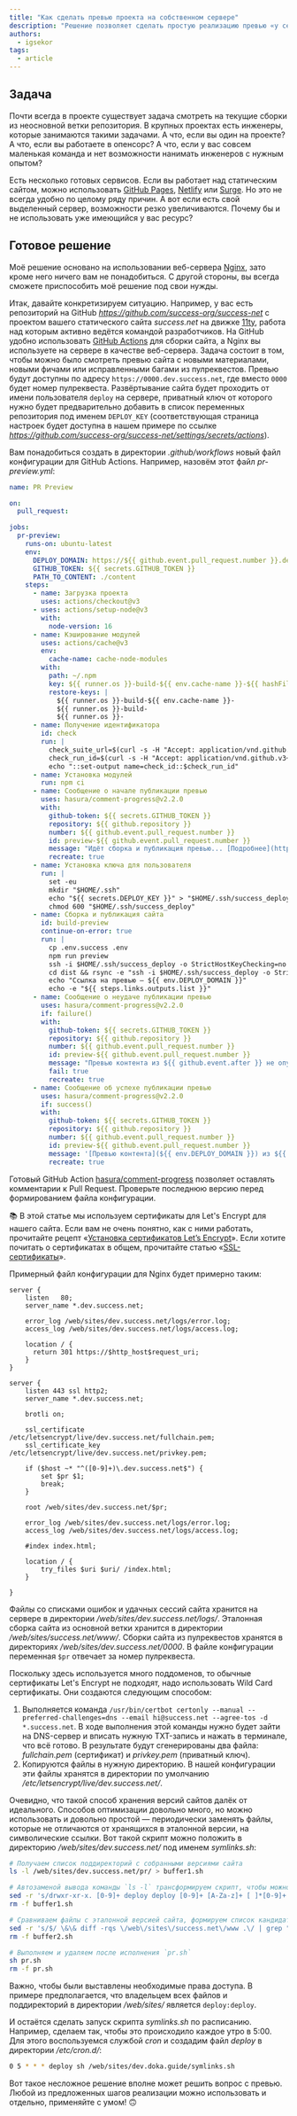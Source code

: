```yaml
---
title: "Как сделать превью проекта на собственном сервере"
description: "Решение позволяет сделать простую реализацию превью «у себя» из PR/MR"
authors:
  - igsekor
tags:
  - article
---
```


## Задача

Почти всегда в проекте существует задача смотреть на текущие сборки из неосновной ветки репозитория. В крупных проектах есть инженеры, которые занимаются такими задачами. А что, если вы один на проекте? А что, если вы работаете в опенсорс? А что, если у вас совсем маленькая команда и нет возможности нанимать инженеров с нужным опытом?

Есть несколько готовых сервисов. Если вы работает над статическим сайтом, можно использовать [GitHub Pages](https://pages.github.com), [Netlify](https://docs.netlify.com/site-deploys/deploy-previews/) или [Surge](https://surge.sh). Но это не всегда удобно по целому ряду причин. А вот если есть свой выделенный сервер, возможности резко увеличиваются. Почему бы и не использовать уже имеющийся у вас ресурс?

## Готовое решение

Моё решение основано на использовании веб-сервера [Nginx](https://nginx.dev), зато кроме него ничего вам не понадобиться. С другой стороны, вы всегда сможете приспособить моё решение под свои нужды.

Итак, давайте конкретизируем ситуацию. Например, у вас есть репозиторий на GitHub _https://github.com/success-org/success-net_ с проектом вашего статического сайта _success.net_ на движке [11ty](https://www.11ty.dev), работа над которым активно ведётся командой разработчиков. На GitHub удобно использовать [GitHub Actions](https://docs.github.com/en/actions) для сборки сайта, а Nginx вы используете на сервере в качестве веб-сервера. Задача состоит в том, чтобы можно было смотреть превью сайта с новыми материалами, новыми фичами или исправленными багами из пулреквестов. Превью будут доступны по адресу `https://0000.dev.success.net`, где вместо `0000` будет номер пулреквеста. Развёртывание сайта будет проходить от имени пользователя `deploy` на сервере, приватный ключ от которого нужно будет предварительно добавить в список переменных репозитория под именем `DEPLOY_KEY` (соответствующая страница настроек будет доступна в нашем примере по ссылке _https://github.com/success-org/success-net/settings/secrets/actions_).

Вам понадобиться создать в директории _.github/workflows_ новый файл конфигурации для GitHub Actions. Например, назовём этот файл _pr-preview.yml_:

```yaml
name: PR Preview

on:
  pull_request:

jobs:
  pr-preview:
    runs-on: ubuntu-latest
    env:
      DEPLOY_DOMAIN: https://${{ github.event.pull_request.number }}.dev.success.net
      GITHUB_TOKEN: ${{ secrets.GITHUB_TOKEN }}
      PATH_TO_CONTENT: ./content
    steps:
      - name: Загрузка проекта
        uses: actions/checkout@v3
      - uses: actions/setup-node@v3
        with:
          node-version: 16
      - name: Кэширование модулей
        uses: actions/cache@v3
        env:
          cache-name: cache-node-modules
        with:
          path: ~/.npm
          key: ${{ runner.os }}-build-${{ env.cache-name }}-${{ hashFiles('**/package-lock.json') }}
          restore-keys: |
            ${{ runner.os }}-build-${{ env.cache-name }}-
            ${{ runner.os }}-build-
            ${{ runner.os }}-
      - name: Получение идентификатора
        id: check
        run: |
          check_suite_url=$(curl -s -H "Accept: application/vnd.github.v3+json" https://api.github.com/repos/${{ github.repository }}/actions/runs/${{ github.run_id }} | jq -r '.check_suite_url')
          check_run_id=$(curl -s -H "Accept: application/vnd.github.v3+json" $check_suite_url/check-runs | jq '.check_runs[] | .id')
          echo "::set-output name=check_id::$check_run_id"
      - name: Установка модулей
        run: npm ci
      - name: Сообщение о начале публикации превью
        uses: hasura/comment-progress@v2.2.0
        with:
          github-token: ${{ secrets.GITHUB_TOKEN }}
          repository: ${{ github.repository }}
          number: ${{ github.event.pull_request.number }}
          id: preview-${{ github.event.pull_request.number }}
          message: "Идёт сборка и публикация превью... [Подробнее](https://github.com/${{ github.repository }}/runs/${{ steps.check.outputs.check_id }}?check_suite_focus=true)"
          recreate: true
      - name: Установка ключа для пользователя
        run: |
          set -eu
          mkdir "$HOME/.ssh"
          echo "${{ secrets.DEPLOY_KEY }}" > "$HOME/.ssh/success_deploy"
          chmod 600 "$HOME/.ssh/success_deploy"
      - name: Сборка и публикация сайта
        id: build-preview
        continue-on-error: true
        run: |
          cp .env.success .env
          npm run preview
          ssh -i $HOME/.ssh/success_deploy -o StrictHostKeyChecking=no deploy@dev.success.net mkdir -p /web/sites/dev.success.net/content/${{ github.event.pull_request.number }}
          cd dist && rsync -e "ssh -i $HOME/.ssh/success_deploy -o StrictHostKeyChecking=no" --archive --progress --compress --delete . deploy@dev.success.net:/web/sites/dev.success.net/content/${{ github.event.pull_request.number }}
          echo "Ссылка на превью — ${{ env.DEPLOY_DOMAIN }}"
          echo -e "${{ steps.links.outputs.list }}"
      - name: Сообщение о неудаче публикации превью
        uses: hasura/comment-progress@v2.2.0
        if: failure()
        with:
          github-token: ${{ secrets.GITHUB_TOKEN }}
          repository: ${{ github.repository }}
          number: ${{ github.event.pull_request.number }}
          id: preview-${{ github.event.pull_request.number }}
          message: "Превью контента из ${{ github.event.after }} не опубликовано. Ошибка сборки или публикации. [Подробнее](https://github.com/${{ github.repository }}/runs/${{ steps.check.outputs.check_id }}?check_suite_focus=true)"
          fail: true
          recreate: true
      - name: Сообщение об успехе публикации превью
        uses: hasura/comment-progress@v2.2.0
        if: success()
        with:
          github-token: ${{ secrets.GITHUB_TOKEN }}
          repository: ${{ github.repository }}
          number: ${{ github.event.pull_request.number }}
          id: preview-${{ github.event.pull_request.number }}
          message: '[Превью контента](${{ env.DEPLOY_DOMAIN }}) из ${{ github.event.after }} опубликовано'
          recreate: true
```

Готовый GitHub Action [hasura/comment-progress](https://github.com/marketplace/actions/comment-progress) позволяет оставлять комментарии к Pull Request. Проверьте последнюю версию перед формированием файла конфигурации.

<aside>

📚 В этой статье мы используем сертификаты для Let's Encrypt для нашего сайта. Если вам не очень понятно, как с ними работать, прочитайте рецепт «[Установка сертификатов Let’s Encrypt](/recipes/lets-encrypt-nginx/)». Если хотите почитать о сертификатах в общем, прочитайте статью «[SSL-сертификаты](/tools//recipes/lets-encrypt-nginx/)».

</aside>

Примерный файл конфигурации для Nginx будет примерно таким:

```nginxconf
server {
    listen   80;
    server_name *.dev.success.net;

    error_log /web/sites/dev.success.net/logs/error.log;
    access_log /web/sites/dev.success.net/logs/access.log;

    location / {
      return 301 https://$http_host$request_uri;
    }
}

server {
    listen 443 ssl http2;
    server_name *.dev.success.net;

    brotli on;

    ssl_certificate /etc/letsencrypt/live/dev.success.net/fullchain.pem;
    ssl_certificate_key /etc/letsencrypt/live/dev.success.net/privkey.pem;

    if ($host ~* "^([0-9]+)\.dev.success.net$") {
        set $pr $1;
        break;
    }

    root /web/sites/dev.success.net/$pr;

    error_log /web/sites/dev.success.net/logs/error.log;
    access_log /web/sites/dev.success.net/logs/access.log;

    #index index.html;

    location / {
        try_files $uri $uri/ /index.html;
    }

}

```

Файлы со списками ошибок и удачных сессий сайта хранится на сервере в директории _/web/sites/dev.success.net/logs/_. Эталонная сборка сайта из основной ветки хранится в директории _/web/sites/success.net/www/_. Сборки сайта из пулреквестов хранятся в директориях _/web/sites/dev.success.net/0000_. В файле конфигурации переменная `$pr` отвечает за номер пулреквеста.

Поскольку здесь используется много поддоменов, то обычные сертификаты Let's Encrypt не подходят, надо использовать Wild Card сертификаты. Они создаются следующим способом:

1. Выполняется команда `/usr/bin/certbot certonly --manual --preferred-challenges=dns --email hi@success.net --agree-tos -d *.success.net`. В ходе выполнения этой команды нужно будет зайти на DNS-сервер и вписать нужную TXT-запись и нажать в терминале, что всё готово. В результате будут сгенерированы два файла: _fullchain.pem_ (сертификат) и _privkey.pem_ (приватный ключ).
2. Копируются файлы в нужную директорию. В нашей конфигурации эти файлы хранятся в директории по умолчанию _/etc/letsencrypt/live/dev.success.net/_.

Очевидно, что такой способ хранения версий сайтов далёк от идеального. Способов оптимизации довольно много, но можно использовать и довольно простой — периодически заменять файлы, которые не отличаются от хранящихся в эталонной версии, на символические ссылки. Вот такой скрипт можно положить в директорию _/web/sites/dev.success.net/_ под именем _symlinks.sh_:

```bash
# Получаем список поддиректорий с собранными версиями сайта
ls -l /web/sites/dev.success.net/pr/ > buffer1.sh

# Автозаменой вывода команды `ls -l` трансформируем скрипт, чтобы можно было ходить по директориям
sed -r 's/drwxr-xr-x. [0-9]+ deploy deploy [0-9]+ [A-Za-z]+ [ ]*[0-9]+ [0-9]+[:][0-9]+ /cd \/web\/sites\/dev.success.net\/pr\//g' buffer1.sh > buffer2.sh
rm -f buffer1.sh

# Сравниваем файлы с эталонной версией сайта, формируем список кандидатов на символические ссылки, записываем в отдельный скрипты в директориях и в скрипт `pr.sh`
sed -r 's/$/ \&\& diff -rqs \/web\/sites\/success.net\/www .\/ | grep "identical" > ln.sh \&\& sed -i "s\/ are identical\/\/g" ln.sh \&\& sed -i "s\/ and\/\/g" ln.sh \&\& sed -i "s\/Files \/ln -sf \/g" ln.sh \&\& sh ln.sh \&\& rm -f ln.sh/g' buffer2.sh > pr.sh
rm -f buffer2.sh

# Выполняем и удаляем после исполнения `pr.sh`
sh pr.sh
rm -f pr.sh
```

Важно, чтобы были выставлены необходимые права доступа. В примере предполагается, что владельцем всех файлов и поддиректорий в директории _/web/sites/_ является `deploy:deploy`.

И остаётся сделать запуск скрипта _symlinks.sh_ по расписанию. Например, сделаем так, чтобы это происходило каждое утро в 5:00. Для этого воспользуемся службой _cron_ и создадим файл _deploy_ в директории _/etc/cron.d/_:

```bash
0 5 * * * deploy sh /web/sites/dev.doka.guide/symlinks.sh
```

Вот такое несложное решение вполне может решить вопрос с превью. Любой из предложенных шагов реализации можно использовать и отдельно, применяйте с умом! 🙃
